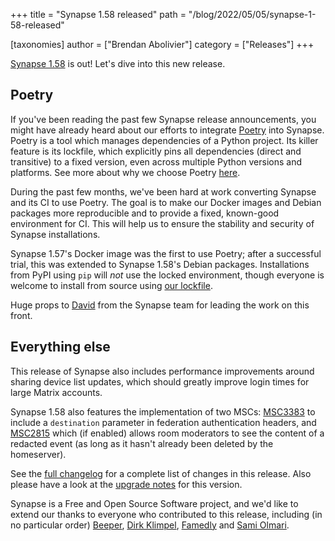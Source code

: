 +++
title = "Synapse 1.58 released"
path = "/blog/2022/05/05/synapse-1-58-released"

[taxonomies]
author = ["Brendan Abolivier"]
category = ["Releases"]
+++

[Synapse 1.58](https://github.com/matrix-org/synapse/releases/tag/v1.58.0) is
out! Let's dive into this new release.

## Poetry

If you've been reading the past few Synapse release announcements, you might
have already heard about our efforts to integrate
[Poetry](https://python-poetry.org/) into Synapse. Poetry is a tool which
manages dependencies of a Python project. Its killer feature is its lockfile,
which explicitly pins all dependencies (direct and transitive) to a fixed
version, even across multiple Python versions and platforms. See more about why
we choose Poetry [here](https://github.com/matrix-org/synapse/issues/11537).

During the past few months, we've been hard at work converting Synapse and its
CI to use Poetry. The goal is to make our Docker images and Debian packages more
reproducible and to provide a fixed, known-good environment for CI. This will
help us to ensure the stability and security of Synapse installations.

Synapse 1.57's Docker image was the first to use Poetry; after a successful
trial, this was extended to Synapse 1.58's Debian packages. Installations from
PyPI using `pip` will _not_ use the locked environment, though everyone is
welcome to install from source using [our
lockfile](https://github.com/matrix-org/synapse/blob/develop/poetry.lock).

Huge props to [David](https://github.com/DMRobertson) from the Synapse team for
leading the work on this front.

## Everything else

This release of Synapse also includes performance improvements around sharing
device list updates, which should greatly improve login times for large Matrix
accounts.

Synapse 1.58 also features the implementation of two MSCs:
[MSC3383](https://github.com/matrix-org/matrix-spec-proposals/pull/3383) to
include a `destination` parameter in federation authentication headers, and
[MSC2815](https://github.com/matrix-org/matrix-spec-proposals/pull/2815) which
(if enabled) allows room moderators to see the content of a redacted event (as
long as it hasn't already been deleted by the homeserver).

See the [full
changelog](https://github.com/matrix-org/synapse/releases/tag/v1.58.0) for a
complete list of changes in this release. Also please have a look at the
[upgrade
notes](https://matrix-org.github.io/synapse/v1.58/upgrade#upgrading-to-v1580)
for this version.

Synapse is a Free and Open Source Software project, and we'd like to extend our
thanks to everyone who contributed to this release, including (in no particular
order) [Beeper](https://www.beeper.com/), [Dirk
Klimpel](https://github.com/dklimpel), [Famedly](https://famedly.com/) and
[Sami Olmari](https://github.com/olmari).
